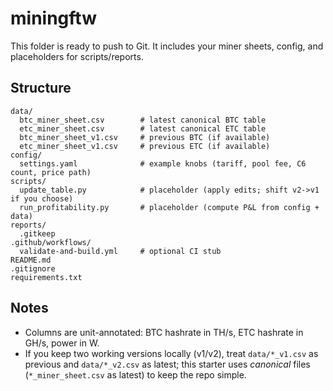 # miningftw

This folder is ready to push to Git. It includes your miner sheets, config, and placeholders for scripts/reports.

## Structure
```
data/
  btc_miner_sheet.csv        # latest canonical BTC table
  etc_miner_sheet.csv        # latest canonical ETC table
  btc_miner_sheet_v1.csv     # previous BTC (if available)
  etc_miner_sheet_v1.csv     # previous ETC (if available)
config/
  settings.yaml              # example knobs (tariff, pool fee, C6 count, price path)
scripts/
  update_table.py            # placeholder (apply edits; shift v2->v1 if you choose)
  run_profitability.py       # placeholder (compute P&L from config + data)
reports/
  .gitkeep
.github/workflows/
  validate-and-build.yml     # optional CI stub
README.md
.gitignore
requirements.txt
```

## Notes
- Columns are unit-annotated: BTC hashrate in TH/s, ETC hashrate in GH/s, power in W.
- If you keep two working versions locally (v1/v2), treat `data/*_v1.csv` as previous and `data/*_v2.csv` as latest; this starter uses *canonical* files (`*_miner_sheet.csv` as latest) to keep the repo simple.